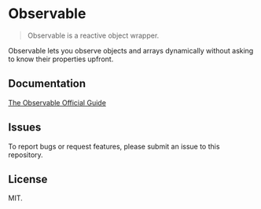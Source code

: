 # Observable

> Observable is a reactive object wrapper.

Observable lets you observe objects and arrays dynamically
without asking to know their properties upfront. 

## Documentation
[The Observable Official Guide](https://docs.web-native.dev/observable/)

## Issues
To report bugs or request features, please submit an issue to this repository.

## License
MIT.
